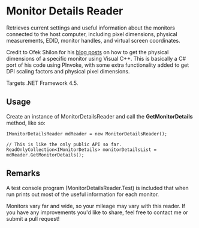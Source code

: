 # Monitor Details Reader

Retrieves current settings and useful information about the monitors connected to the host computer, including pixel dimensions, physical measurements, EDID, monitor handles, and virtual screen coordinates.

Credit to Ofek Shilon for his [blog posts](https://ofekshilon.com/2014/06/19/reading-specific-monitor-dimensions/) on how to get the physical dimensions of a specific monitor using Visual C++. This is basically a C# port of his code using PInvoke, with some extra functionality added to get DPI scaling factors and physical pixel dimensions.

Targets .NET Framework 4.5.

## Usage

Create an instance of MonitorDetailsReader and call the **GetMonitorDetails** method, like so:
```
IMonitorDetailsReader mdReader = new MonitorDetailsReader();

// This is like the only public API so far.
ReadOnlyCollection<IMonitorDetails> monitorDetailsList = mdReader.GetMonitorDetails();
```

## Remarks

A test console program (MonitorDetailsReader.Test) is included that when run prints out most of the useful information for each monitor.

Monitors vary far and wide, so your mileage may vary with this reader. If you have any improvements you'd like to share, feel free to contact me or submit a pull request!